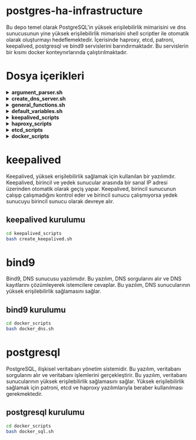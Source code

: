 # postgres-ha-infrastructure

Bu depo temel olarak PostgreSQL'in yüksek erişilebilirlik mimarisini ve dns sunucusunun yine yüksek erişilebilirlik mimarisini shell scriptler ile otomatik olarak oluşturmayı hedeflemektedir. İçerisinde haproxy, etcd, patroni, keepalived, postgresql ve bind9 servislerini barındırmaktadır. Bu servislerin bir kısmı docker konteynırlarında çalıştırılmaktadır.

# Dosya içerikleri

<details>

<summary><strong>argument_parser.sh</strong></summary>

Bu script, verilen argümanları parse eder ve kullanıcının vermediği argümanlara varsayılan değerler atar. Sonuç olarak, bu argümanlar diğer dosyalarda kullanılmak üzere `_arguments.cfg_` dosyasına yazılır. İki durum söz konusudur:

### Durumlar

1. **_arguments.cfg_ dosyası yoksa**: Kullanıcının vermediği argümanlar yerine varsayılan değerler atanır.
2. **_arguments.cfg_ dosyası varsa**: Kullanıcının vermediği argümanlar değiştirilmeden dosyada aynen kalır. Eğer dosyada eksik argümanlar varsa, eksik olan argümanlar varsayılan değerlerle doldurulur.

### 2. Durum İçin Örnek Senaryo

Dosyanın içeriği şu şekilde olsun:

```bash
SQL_VIRTUAL_IP=10.207.80.10
DNS_VIRTUAL_IP=10.207.80.11
```
Parser'a şu argümanlar verildiğinde:

```bash
./argument_parser.sh --sql-virtual-ip 10.207.90.21
```
Dosyanın içeriği şu şekilde olacaktır:

```bash
SQL_VIRTUAL_IP=10.207.90.21
ETCD_ELECTION_TIMEOUT=5000
NODE2_IP=10.207.80.11
REPLIKATOR_KULLANICI_ADI=replicator
KEEPALIVED_PRIORITY=100
KEEPALIVED_INTERFACE=et123456
IS_NODE_1=true
HAPROXY_BIND_PORT=7000
DNS_CONTAINER_NAME=dns_1
ETCD_NAME=etcd1
POSTGRES_SIFRESI=postgres_pass
ETCD_CLIENT_PORT=2379
ETCD_HEARTBEAT_INTERVAL=1000
ETCD_IP=10.207.80.20
PATRONI_NODE_NAME=pg_node1
PGSQL_PORT=5432
ETCD_CLUSTER_KEEPALIVED_STATE=new
ETCD_DATA_DIR=/var/lib/etcd/default
ETCD_CLUSTER_TOKEN=cluster1
ETCD_PEER_PORT=2380
PGSQL_BIND_PORT=5000
HAPROXY_PORT=8008
REPLICATOR_SIFRESI=replicator_pass
SQL_CONTAINER_NAME=sql_1
NODE1_IP=10.207.80.10
KEEPALIVED_STATE=BACKUP
DNS_VIRTUAL_IP=10.207.80.11
```
Bu durumda _SQL\_VIRTUAL\_IP_ kullanıcının verdiği değerle değişmiştir. Halihazırda dosyada mevcut olan _DNS\_VIRTUAL\_IP_ argümanı değişmemiştir. Dosyada olmayan argümanlar ise varsayılan değerlerle doldurulmuştur.

</details>

<details>

<summary><strong>create_dns_server.sh</strong></summary>

Bu script, BIND9 DNS sunucusunu belirli bir port üzerinden kurar ve yapılandırır. Kullanıcıdan aldığı **port numarası** ile BIND9'un o portta dinlemesini sağlar. Ayrıca, gerekli yapılandırma dosyalarını oluşturur ve servisi yeniden başlatarak değişiklikleri uygular.

### Özellikler

- **Port Ayarı**: Kullanıcının belirttiği port numarasını kontrol ederek geçerli bir değer olup olmadığını doğrular.

- **BIND9 Kurulumu**: BIND9 ve ilgili paketleri otomatik olarak kurar.

- **Yapılandırma**:
  - `named.conf.options` dosyasını düzenleyerek DNS sunucusunun genel ayarlarını yapar.
  - `named.conf.local` dosyasını oluşturur ve zone tanımlarını ekler.
  - Örnek zone dosyaları (`db.example.com` ve `db.server`) oluşturur.

- **Servis Yönetimi**: BIND9 servisini yeniden başlatarak yeni yapılandırmaların etkin olmasını sağlar.

### Kullanım

```bash
./create_dns_server.sh <port>
```
* \<port>: DNS sunucusunun dinleyeceği port numarası (1 ile 65535 arasında geçerli bir tam sayı olmalıdır).

**Örnek:**
```bash
./create_dns_server.sh 5353
```
Bu komut, DNS sunucusunu 5353 numaralı portta çalışacak şekilde kurar ve yapılandırır.

### Notlar
* **Yetkilendirme:** Script, bazı işlemler için sudo yetkisi gerektirir.
* **Sistem Gereksinimleri:** Ubuntu/Debian tabanlı sistemlerde çalışacak şekilde tasarlanmıştır.
* **Güncellemeler:** Oluşturulan zone dosyalarını ve yapılandırma ayarlarını ihtiyaçlarınıza göre düzenleyebilirsiniz.
* **Güvenlik:** Varsayılan ayarlar tüm IP adreslerinden gelen sorgulara izin verir. Güvenlik açısından allow-query gibi ayarları düzenlemeniz önerilir.

</details>

<details>

<summary><strong>general_functions.sh</strong></summary>

Bu script, diğer bash scriptlerinde kullanılmak üzere genel amaçlı yardımcı fonksiyonları içerir. Bu fonksiyonlar, argümanların kontrolü, IP ve port doğrulama, izin ayarlama, kullanıcı varlığını kontrol etme ve yardım mesajları gösterme gibi işlemleri kolaylaştırır.

### Fonksiyonlar

#### parse_and_read_arguments

```bash
parse_and_read_arguments() {
    # Argümanları parçalar, dosyaya yazar ve dosyadan okur
}
```
* **Amaç:** Verilen argümanları parse ederek `_arguments.cfg_` dosyasına yazar ve dosyadan okur.

#### read_arguments

```bash
read_arguments() {
    # Argümanları dosyadan okur ve export eder
}
```
* **Amaç:** Verilen dosyadan argümanları okuyarak ortam değişkenleri olarak export eder.

#### check_success

```bash
check_success() {
    # Önceki komutun başarı durumunu kontrol eder
}
```
* **Amaç:** Önceki komutun başarılı olup olmadığını kontrol eder. Hata durumunda uygun hata mesajını gösterir ve gerekirse scriptin çalışmasını sonlandırır.

#### validate_ip

```bash
validate_ip() {
    # IP adres formatını kontrol eder
}
```

* **Amaç:** Verilen IP adresinin geçerli bir formatta olup olmadığını kontrol eder.

#### validate_port

```bash
validate_port() {
    # Port numarasının geçerli olup olmadığını kontrol eder
}
```

* **Amaç:** Verilen port numarasının 1 ile 65535 arasında geçerli bir sayı olup olmadığını kontrol eder.

#### validate_number

```bash
validate_number() {
    # Sayısal değeri kontrol eder
}
```

* **Amaç:** Verilen değerin sayısal bir değer olup olmadığını ve isteğe bağlı olarak belirli bir minimum değerden büyük olup olmadığını kontrol eder.

#### check_directory

```bash
check_directory() {
    # Dizin varlığını ve yazılabilirliğini kontrol eder
}
```

* **Amaç:** Verilen dizinin varlığını ve yazma iznini kontrol eder. Eğer dizin mevcut değilse ve izin verilmişse oluşturur.

#### set_permissions

```bash
set_permissions() {
    # Dosya veya dizin izinlerini ve sahipliğini ayarlar
}
```

* **Amaç:** Belirtilen dosya veya dizin için kullanıcıya ait izinleri ve sahipliği ayarlar.

#### check_user_exists

```bash
check_user_exists() {
    # Kullanıcının varlığını kontrol eder
}
```

* **Amaç:** Verilen kullanıcının sistemde mevcut olup olmadığını kontrol eder.

#### show_help

```bash
show_help() {
    # Yardım mesajını gösterir
}
```

* **Amaç:** Scriptin kullanımını ve argüman açıklamalarını formatlı bir şekilde ekrana yazdırır.

#### show_argument_help

```bash
show_argument_help() {
    # Argüman yardımını gösterir
}
```

* **Amaç:** Argüman listesini ve açıklamalarını düzenli bir formatta kullanıcıya gösterir.

### Kullanım
Bu script, diğer scriptlerin içine dahil edilerek fonksiyonların kullanılmasını sağlar. Başka bir script içinde aşağıdaki şekilde kullanılabilir:

```bash
#!/bin/bash

# general_functions.sh dosyasını dahil et
source /path/to/general_functions.sh

# Örnek fonksiyon kullanımı
validate_ip "192.168.1.1"
check_user_exists "kullaniciadi"
set_permissions "kullaniciadi" "/var/www" "755"
```

### Notlar

* Dikkat edilmesi gereken noktalar:
  * Fonksiyonlar hata durumunda genellikle bir hata mesajı yazdırır ve scriptin çalışmasını exit 1 ile sonlandırır.
  * parse_and_read_arguments fonksiyonu, argümanları dosyaya yazdığı için scriptin başında çağrılmalıdır.
  * set_permissions ve check_user_exists fonksiyonları, sistem üzerinde değişiklik yapar ve uygun yetkilere ihtiyaç duyabilir.

</details>


<details>

<summary><strong>default_variables.sh</strong></summary>

Bu script, diğer scriptlerde kullanılmak üzere varsayılan değerleri tanımlayan değişkenleri içerir. Bu değişkenler, HAProxy, PostgreSQL, Patroni, Keepalived, ETCD ve Docker ile ilgili ayarların kolayca yönetilmesini sağlar.

### Özellikler

- **HAProxy Değişkenleri**:
  - `DEFAULT_NODE1_IP`: İlk node'un IP adresi. Varsayılan değer: `"10.207.80.10"`
  - `DEFAULT_NODE2_IP`: İkinci node'un IP adresi. Varsayılan değer: `"10.207.80.11"`
  - `DEFAULT_HAPROXY_BIND_PORT`: HAProxy'nin bağlanacağı port. Varsayılan değer: `"7000"`
  - `DEFAULT_HAPROXY_PORT`: HAProxy'nin dinleyeceği port. Varsayılan değer: `"8008"`

- **PostgreSQL ve Patroni Değişkenleri**:
  - `DEFAULT_PATRONI_NODE_NAME`: Node adı. Varsayılan değer: `"pg_node1"`
  - `DEFAULT_PGSQL_PORT`: PostgreSQL'in dinlediği port. Varsayılan değer: `"5432"`
  - `DEFAULT_PGSQL_BIND_PORT`: PostgreSQL'in bağlanacağı port. Varsayılan değer: `"5000"`
  - `DEFAULT_REPLIKATOR_KULLANICI_ADI`: Replikasyon için kullanılacak kullanıcı adı. Varsayılan değer: `"replicator"`
  - `DEFAULT_REPLICATOR_SIFRESI`: Replikasyon kullanıcısının şifresi. Varsayılan değer: `"replicator_pass"`
  - `DEFAULT_POSTGRES_SIFRESI`: PostgreSQL veritabanı kullanıcısının şifresi. Varsayılan değer: `"postgres_pass"`
  - `DEFAULT_IS_NODE_1`: Node'un birinci node olup olmadığını belirten değer. Varsayılan değer: `"true"`

- **Keepalived Değişkenleri**:
  - `DEFAULT_KEEPALIVED_INTERFACE`: Ağ arayüzü adı. Varsayılan değer: `"enp0s3"`
  - `DEFAULT_SQL_VIRTUAL_IP`: SQL için sanal IP adresi. Varsayılan değer: `"10.207.80.20"`
  - `DEFAULT_DNS_VIRTUAL_IP`: DNS için sanal IP adresi. Varsayılan değer: `"10.207.80.30"`
  - `DEFAULT_KEEPALIVED_PRIORITY`: Keepalived öncelik değeri. Varsayılan değer: `"100"`
  - `DEFAULT_KEEPALIVED_STATE`: Keepalived durumunu belirtir (`MASTER` veya `BACKUP`). Varsayılan değer: `"BACKUP"`
  - `DEFAULT_SQL_CONTAINER_NAME`: SQL için Docker container adı. Varsayılan değer: `"sql_container"`
  - `DEFAULT_DNS_CONTAINER_NAME`: DNS için Docker container adı. Varsayılan değer: `"dns_container"`
  - `DOCKER_BINARY_PATH`: Docker binary dosyasının yolu. Varsayılan değer: `"/usr/bin/docker"`

- **ETCD Varsayılan Değerleri**:
  - `DEFAULT_ETCD_IP`: ETCD'nin IP adresi. Varsayılan olarak `DEFAULT_SQL_VIRTUAL_IP` değerini kullanır.
  - `DEFAULT_ETCD_CLIENT_PORT`: ETCD istemci portu. Varsayılan değer: `"2379"`
  - `DEFAULT_ETCD_PEER_PORT`: ETCD peer portu. Varsayılan değer: `"2380"`
  - `DEFAULT_ETCD_CLUSTER_TOKEN`: ETCD cluster token değeri. Varsayılan değer: `"cluster1"`
  - `DEFAULT_ETCD_CLUSTER_KEEPALIVED_STATE`: ETCD cluster durumu. Varsayılan değer: `"new"`
  - `DEFAULT_ETCD_NAME`: ETCD node adı. Varsayılan değer: `"etcd1"`
  - `DEFAULT_ETCD_ELECTION_TIMEOUT`: ETCD seçim zaman aşımı değeri (ms). Varsayılan değer: `"5000"`
  - `DEFAULT_ETCD_HEARTBEAT_INTERVAL`: ETCD kalp atışı aralığı (ms). Varsayılan değer: `"1000"`
  - `DEFAULT_ETCD_DATA_DIR`: ETCD veri dizini yolu. Varsayılan değer: `"/var/lib/etcd/default"`

- **Docker Değişkenleri**:
  - `SHELL_PATH_IN_DOCKER`: Docker container içinde shell komutlarının bulunduğu dizin. Varsayılan değer: `"/usr/local/bin"`

### Kullanım

Bu değişkenler, diğer scriptlerde varsayılan değerleri atamak için kullanılır. Eğer kullanıcı tarafından bir değer belirtilmemişse, ilgili değişken bu dosyadaki varsayılan değeri alır. Böylece, sistem yapılandırması daha tutarlı ve yönetilebilir hale gelir.

### Notlar

- Değişken isimleri büyük harflerle ve `DEFAULT_` önekiyle tanımlanmıştır.
- `DEFAULT_ETCD_IP` değişkeni, `DEFAULT_SQL_VIRTUAL_IP` değerini kullanarak ETCD IP adresini otomatik olarak ayarlar.
- Bu dosya, sistem yöneticilerinin varsayılan ayarları merkezi bir yerden kontrol etmelerini sağlar.
- İhtiyaç duyulması halinde, bu varsayılan değerler güncellenebilir veya genişletilebilir.

</details>

<details>

<summary><strong>keepalived_scripts</strong></summary>

Bu script koleksiyonu, **Keepalived** servisini kurmak, yapılandırmak ve yönetmek için gerekli fonksiyonları ve yardımcı scriptleri içerir. Keepalived, yüksek erişilebilirlik ve yük devretme (failover) sağlayarak servislerin kesintisiz çalışmasını hedefler.

### İçerikler

1. **create_keepalived.sh**

   - **Amaç**: Keepalived servisinin kurulumu ve yapılandırılması için ana script.
   - **İşlevleri**:
     - Gerekli diğer script dosyalarını dahil eder.
     - Kullanıcı argümanlarını kontrol eder ve parse eder.
     - Keepalived için gerekli kullanıcı ve izin yapılandırmalarını yapar.
     - Keepalived servisini kurar, yapılandırır ve başlatır.
     - İşlem tamamlandığında kullanıcıya bilgi verir.

2. **container_scripts.sh**

   - **Amaç**: Keepalived'in kontrol scriptlerini oluşturur.
   - **İşlevleri**:
     - `create_checkscript` fonksiyonu ile, belirtilen Docker konteynerinin çalışıp çalışmadığını kontrol eden bir script oluşturur.
     - Bu script, konteynerin durumu hakkında log bilgilerini `/var/log/keepalived_check.log` dosyasına yazar.

3. **keepalived_setup.sh**

   - **Amaç**: Keepalived servisinin kurulumu ve yapılandırılmasını yapar.
   - **İşlevleri**:
     - `install_keepalived`: Keepalived paketinin sistemde kurulu olup olmadığını kontrol eder, değilse kurar.
     - `configure_keepalived`: Keepalived için gerekli yapılandırma dosyalarını oluşturur ve VRRP instance'larını tanımlar.
       - SQL ve DNS için ayrı VRRP instance'ları yapılandırır.
       - Her bir instance için kontrol scriptlerini ve diğer ayarları belirler.
     - `start_keepalived`: Keepalived servisini başlatır ve sistem başlangıcında otomatik olarak başlaması için etkinleştirir.

4. **logging.sh**

   - **Amaç**: Keepalived kontrol scriptlerinin loglama işlevlerini yönetir.
   - **İşlevleri**:
     - `get_log_path`: Belirtilen konteyner için log dosyasının yolunu döndürür.
     - `setup_container_log`: Log dosyasının varlığını ve doğru izinlere sahip olup olmadığını kontrol eder; yoksa oluşturur ve izinleri ayarlar.

5. **user_management.sh**

   - **Amaç**: Keepalived'in çalışması için gerekli kullanıcı ve izin yapılandırmalarını yapar.
   - **İşlevleri**:
     - `create_keepalived_user`: `keepalived_script` adlı sistem kullanıcısını oluşturur.
     - `check_and_add_docker_permissions`: `keepalived_script` kullanıcısının `docker` grubuna üye olup olmadığını kontrol eder; değilse ekler.
     - `configure_sudo_access`: `keepalived_script` kullanıcısına `sudo` üzerinden `docker` komutlarını şifresiz çalıştırabilme izni verir.

### Genel Akış

- **create_keepalived.sh** scripti çalıştırıldığında:
  - Gerekli argümanlar kontrol edilir ve parse edilir.
  - Gerekli kullanıcı ve grup izinleri ayarlanır.
  - Keepalived servisi kurulur ve yapılandırılır.
  - Kontrol scriptleri ve loglama mekanizmaları oluşturulur.
  - Keepalived servisi başlatılır ve etkinleştirilir.

### Notlar

- **Güvenlik**:
  - `keepalived_script` kullanıcısına sadece gerekli izinler verilir.
  - Sudo konfigurasyonu ile `docker` komutlarının şifresiz çalıştırılması sağlanır; bu nedenle sudoers dosyası dikkatli bir şekilde yapılandırılır.

- **Loglama**:
  - Kontrol scriptleri, konteynerlerin durumu hakkında log bilgilerini `/var/log/{CONTAINER_NAME}_check.log` dosyasına yazar.
  - Log dosyalarının doğru sahiplik ve izinlere sahip olması sağlanır.

- **Yapılandırma Dosyaları**:
  - `/etc/keepalived/keepalived.conf` dosyası, VRRP instance'larını ve kontrol scriptlerini tanımlar.
  - SQL ve DNS hizmetleri için ayrı VRRP instance'ları ve kontrol scriptleri yapılandırılır.

- **Servis Yönetimi**:
  - Keepalived servisi, sistem yeniden başlatıldığında otomatik olarak başlayacak şekilde etkinleştirilir.
  - Servisin durumu kontrol edilir ve gerekirse yeniden başlatılır.

### Kullanım

- **Script'i Çalıştırma**:

  ```bash
  ./create_keepalived.sh [ARGÜMANLAR]
    ```
</details>

<details>

<summary><strong>haproxy_scripts</strong></summary>

Bu script seti, **HAProxy** servisinin kurulumu, yapılandırılması ve başlatılması için gerekli fonksiyonları ve yardımcı scriptleri içerir. HAProxy, yüksek performanslı bir TCP/HTTP yük dengeleyici ve proxy sunucusudur ve bu scriptler aracılığıyla PostgreSQL hizmetlerinin yük dengelemesini sağlar.

### İçerikler

1. **create_haproxy.sh**

   - **Amaç**: HAProxy servisinin kurulumu ve yapılandırılması için ana script.
   - **İşlevleri**:
     - Gerekli script dosyalarını dahil eder:
       - `haproxy_setup.sh`: HAProxy kurulumu ve yapılandırma fonksiyonlarını içerir.
       - `argument_parser.sh`: Kullanıcı argümanlarını parse etmek için kullanılır.
       - `general_functions.sh`: Genel amaçlı yardımcı fonksiyonları içerir.
     - `parse_and_read_arguments` fonksiyonunu çağırarak kullanıcının verdiği argümanları kontrol eder ve parse eder.
     - Aşağıdaki fonksiyonları sırasıyla çağırır:
       - `ha_proxy_kur`: HAProxy paketini kurar.
       - `ha_proxy_konfigure_et`: HAProxy yapılandırma dosyasını oluşturur.
       - `enable_haproxy`: HAProxy servisinin konfigürasyonunu kontrol eder ve servisi başlatır.

2. **haproxy_setup.sh**

   - **Amaç**: HAProxy servisinin kurulumu, yapılandırılması ve başlatılması için gerekli fonksiyonları içerir.
   - **İşlevleri**:
     - **ha_proxy_kur**:
       - HAProxy paketini sistem üzerine kurar.
       - Kurulum sırasında oluşabilecek hataları kontrol eder ve kullanıcıya bildirir.
     - **ha_proxy_konfigure_et**:
       - HAProxy için `/etc/haproxy/haproxy.cfg` yapılandırma dosyasını oluşturur.
       - Yapılandırma dosyasında şunları tanımlar:
         - **global** ve **defaults** ayarları: Maksimum bağlantı sayısı, log ayarları, timeout değerleri vb.
         - **frontend stats** ve **backend stats_backend**: HAProxy istatistik arayüzü için frontend ve backend tanımları.
           - İstatistik arayüzü belirlenen `$HAPROXY_BIND_PORT` portunda çalışır.
         - **frontend postgres_frontend** ve **backend postgres_backend**:
           - PostgreSQL hizmeti için frontend ve backend tanımları.
           - `$PGSQL_BIND_PORT` portunda gelen bağlantıları kabul eder ve backend sunucularına yönlendirir.
           - Backend sunucuları olarak `node-1` ve `node-2` tanımlanır, bu sunucular `$NODE1_IP` ve `$NODE2_IP` adreslerinde bulunan PostgreSQL hizmetleridir.
           - Yük dengeleme algoritması olarak `roundrobin` kullanılır.
           - Sunucu sağlık kontrolü için `tcp-check` yapılır.
     - **enable_haproxy**:
       - HAProxy konfigürasyon dosyasının doğruluğunu kontrol eder.
       - Konfigürasyon geçerliyse HAProxy servisini başlatır.
       - Servisin başlatılması sırasında oluşabilecek hataları kontrol eder ve kullanıcıya bildirir.

### Genel Akış

- **create_haproxy.sh** scripti çalıştırıldığında:
  - Gerekli argümanları kontrol eder ve parse eder.
  - HAProxy kurulumunu gerçekleştirir (`ha_proxy_kur`).
  - HAProxy yapılandırma dosyasını oluşturur (`ha_proxy_konfigure_et`).
  - HAProxy servisini başlatır ve yapılandırmayı etkinleştirir (`enable_haproxy`).

### Notlar

- **Bağımlılıklar**:
  - Scriptler, diğer yardımcı script dosyalarına bağımlıdır:
    - `argument_parser.sh`: Kullanıcıdan gelen argümanları işler.
    - `general_functions.sh`: Genel yardımcı fonksiyonları sağlar (örneğin, `check_success` fonksiyonu).
- **Değişkenler**:
  - `$HAPROXY_BIND_PORT`: HAProxy'nin istatistik arayüzü için bind edildiği port.
  - `$PGSQL_BIND_PORT`: HAProxy'nin PostgreSQL frontend'inin dinlediği port.
  - `$NODE1_IP` ve `$NODE2_IP`: Backend PostgreSQL sunucularının IP adresleri.
  - `$PGSQL_PORT`: Backend PostgreSQL sunucularının dinlediği port.
- **Yapılandırma Dosyası**:
  - `/etc/haproxy/haproxy.cfg`: HAProxy'nin ana yapılandırma dosyasıdır ve script tarafından otomatik olarak oluşturulur.
- **Servis Yönetimi**:
  - HAProxy servisinin başlatılması ve konfigürasyonunun kontrolü otomatik olarak yapılır.
  - Konfigürasyon dosyasında hata olması durumunda servis başlatılmaz ve kullanıcıya hata mesajı gösterilir.
  
### Kullanım

- **Script'i Çalıştırma**:

  ```bash
  ./create_haproxy.sh [ARGÜMANLAR]
    ```
</details>    

<details>

<summary><strong>etcd_scripts</strong></summary>

Bu script seti, **etcd** servisinin kurulumu, yapılandırılması ve başlatılması için gerekli fonksiyonları ve yardımcı scriptleri içerir. etcd, dağıtık sistemlerde yüksek erişilebilirlik ve tutarlılık sağlayan bir anahtar-değer depolama sistemidir ve bu scriptler aracılığıyla etcd servisini kolayca yönetebilirsiniz.

### İçerikler

1. **create_etcd.sh**

   - **Amaç**: etcd servisinin kurulumu ve yapılandırılması için ana script.
   - **İşlevleri**:
     - Gerekli diğer script dosyalarını dahil eder:
       - `etcd_setup.sh`: etcd'nin kurulumu ve yapılandırılması için fonksiyonları içerir.
       - `argument_parser.sh`: Kullanıcı argümanlarını parse etmek için kullanılır.
       - `general_functions.sh`: Genel amaçlı yardımcı fonksiyonları içerir.
     - `parse_and_read_arguments` fonksiyonunu çağırarak kullanıcının verdiği argümanları kontrol eder ve parse eder.
     - Kullanıcı tarafından belirtilen veya varsayılan değerlerin kullanıldığı değişkenleri kontrol eder ve gerekli dizinlerin mevcut olup olmadığını kontrol eder; yoksa oluşturur.
     - `check_user_exists` fonksiyonu ile etcd için gerekli kullanıcının sistemde mevcut olup olmadığını kontrol eder.
     - Dizinlerin ve konfigürasyon dosyalarının sahipliğini ve izinlerini ayarlar:
       - `set_permissions` fonksiyonu ile `$ETCD_DATA_DIR` ve `$ETCD_CONFIG_DIR` dizinlerinin sahipliğini ve izinlerini etcd kullanıcısına göre ayarlar.
     - etcd kurulumu ve yapılandırmasını gerçekleştirir:
       - `etcd_kur` fonksiyonu ile etcd paketini kurar.
       - `etcd_konfigure_et` fonksiyonu ile etcd konfigürasyon dosyasını oluşturur.
       - Konfigürasyon dosyasının sahipliğini ve izinlerini ayarlar.
       - `update_daemon_args` fonksiyonu ile etcd servisinin başlangıç argümanlarını günceller, böylece servis belirtilen konfigürasyon dosyasını kullanır.
     - etcd servisini başlatır ve durumunu kontrol eder:
       - `etcd_etkinlestir` fonksiyonu ile etcd servisini başlatır ve API'nin çalışıp çalışmadığını kontrol eder.
     - İşlem sırasında oluşabilecek hataları kontrol eder ve kullanıcıya bilgilendirir.

2. **etcd_setup.sh**

   - **Amaç**: etcd servisinin kurulumu, yapılandırılması ve başlatılması için gerekli fonksiyonları içerir.
   - **İşlevleri**:
     - **etcd_kur**:
       - etcd paketini sistem üzerine kurar.
       - Kurulum sırasında oluşabilecek hataları kontrol eder ve kullanıcıya bildirir.
     - **etcd_konfigure_et**:
       - etcd için YAML formatında konfigürasyon dosyasını oluşturur.
       - Konfigürasyon dosyasında şunları tanımlar:
         - Sunucu adı (`name`), veri dizini (`data-dir`), dinlenecek adresler ve portlar (`listen-peer-urls`, `listen-client-urls`), duyurulacak adresler (`initial-advertise-peer-urls`, `advertise-client-urls`), cluster bilgileri (`initial-cluster`, `initial-cluster-token`, `initial-cluster-state`), zaman aşımı değerleri (`election-timeout`, `heartbeat-interval`) ve diğer ayarlar.
       - Oluşturulan konfigürasyon dosyasında oluşabilecek hataları kontrol eder.
     - **update_daemon_args**:
       - etcd servisini başlatırken kullanılacak argümanları günceller.
       - `/etc/init.d/etcd` dosyasındaki `DAEMON_ARGS` satırını, oluşturulan konfigürasyon dosyasını kullanacak şekilde günceller veya ekler.
     - **etcd_etkinlestir**:
       - etcd servisini durdurur ve yeniden başlatır.
       - Servisin durumu ve API'nin çalışıp çalışmadığını kontrol eder.
       - Servis başlatılamazsa veya API yanıt vermiyorsa kullanıcıya hata mesajı gösterir.

### Genel Akış

- **create_etcd.sh** scripti çalıştırıldığında:
  - Gerekli argümanları kontrol eder ve parse eder.
  - Gerekli dizinleri kontrol eder ve oluşturur.
  - etcd kullanıcısının mevcut olduğunu kontrol eder ve gerekli izinleri ayarlar.
  - etcd kurulumunu gerçekleştirir (`etcd_kur`).
  - etcd yapılandırma dosyasını oluşturur (`etcd_konfigure_et`).
  - etcd servisinin başlangıç argümanlarını günceller (`update_daemon_args`).
  - etcd servisini başlatır ve API'nin durumunu kontrol eder (`etcd_etkinlestir`).

### Notlar

- **Bağımlılıklar**:
  - Scriptler, diğer yardımcı script dosyalarına bağımlıdır:
    - `argument_parser.sh`: Kullanıcıdan gelen argümanları işler.
    - `general_functions.sh`: Genel yardımcı fonksiyonları sağlar (örneğin, `check_success`, `check_user_exists`, `set_permissions` gibi).
- **Değişkenler**:
  - `$ETCD_CONFIG_DIR`: etcd konfigürasyon dosyalarının bulunduğu dizin (`/etc/etcd`).
  - `$ETCD_CONFIG_FILE`: etcd ana konfigürasyon dosyasının tam yolu.
  - `$ETCD_DATA_DIR`: etcd'nin veri depolama dizini.
  - `$ETCD_USER`: etcd servisini çalıştıracak kullanıcı adı (`etcd`).
  - `$ETCD_IP`, `$ETCD_CLIENT_PORT`, `$ETCD_PEER_PORT`: etcd'nin dinleyeceği IP adresi ve portlar.
  - `$ETCD_NAME`: etcd node adı.
  - `$ETCD_CLUSTER_TOKEN`, `$ETCD_CLUSTER_KEEPALIVED_STATE`: etcd cluster bilgileri.
  - `$ETCD_ELECTION_TIMEOUT`, `$ETCD_HEARTBEAT_INTERVAL`: etcd zaman aşımı ayarları.
- **Yapılandırma Dosyası**:
  - etcd için oluşturulan `etcd.conf.yml` dosyası, etcd servisinin çalışma parametrelerini belirler.
- **Servis Yönetimi**:
  - etcd servisi, sistem servis yöneticisi aracılığıyla (`service etcd start/stop/status`) kontrol edilir.
  - Servisin başarıyla başlatılıp başlatılmadığı ve API'nin çalışıp çalışmadığı kontrol edilir.

### Kullanım

- **Script'i Çalıştırma**:

  ```bash
  ./create_etcd.sh [ARGÜMANLAR]
    ```
- **Örnek Argümanlar:**
    - --etcd-ip: etcd sunucusunun dinleyeceği IP adresi.
    - --etcd-name: etcd node adı.
    - --data-dir: etcd veri dizini.
    - --etcd-client-port: etcd istemci portu.
    - --etcd-peer-port: etcd peer portu.
    - Diğer gerekli argümanlar argument_parser.sh tarafından yönetilir.

- **Gereksinimler:**
    * Scriptlerin başarılı bir şekilde çalışması için gerekli paketlerin ve izinlerin sağlanması gerekir.
    * etcd kullanıcısının sistemde mevcut olması gerekir; yoksa oluşturulmalıdır.
    * Scriptler Ubuntu/Debian tabanlı sistemler için tasarlanmıştır.

</details>

<details>

<summary><strong>docker_scripts</strong></summary>

Bu script seti, Docker imajları ve konteynerleri oluşturmak, yapılandırmak ve çalıştırmak için gerekli fonksiyonları ve yardımcı scriptleri içerir. Bu scriptler aracılığıyla, DNS ve SQL hizmetleri için özel Docker konteynerleri oluşturabilir ve yönetebilirsiniz.

### İçerikler

1. **docker_dns.sh**

   - **Amaç**: DNS hizmeti için Docker imajı oluşturur ve konteyneri çalıştırır.
   - **İşlevleri**:
     - Gerekli scriptleri ve değişkenleri dahil eder:
       - `create_image.sh`: Docker imajı oluşturmak için fonksiyonları içerir.
       - `argument_parser.sh`: Kullanıcı argümanlarını parse etmek için kullanılır.
       - `default_variables.sh`, `general_functions.sh`: Genel amaçlı değişkenleri ve fonksiyonları içerir.
     - Varsayılan değerleri ve sabitleri tanımlar:
       - `DNS_PORT`, `HOST_PORT`: DNS hizmeti için konteyner içi ve host port numaraları.
       - `DOCKERFILE_PATH`, `DOCKERFILE_NAME`: Dockerfile'ın yolu ve adı.
       - `DNS_CONTAINER_NAME`, `IMAGE_NAME`: Docker konteyneri ve imajı için isimler.
       - `SHELL_SCRIPT_NAME`: Konteyner içinde çalıştırılacak scriptin adı (`create_dns_server.sh`).
     - `dns_parser` fonksiyonu ile kullanıcıdan gelen argümanları işler.
     - `create_image` fonksiyonunu çağırarak DNS hizmeti için Docker imajını oluşturur.
     - `run_container` fonksiyonu ile Docker konteynerini çalıştırır.
       - Konteyner çalıştırılırken gerekli port yönlendirmelerini ve yetkileri ayarlar.
       - Konteyner içinde DNS sunucusunu ve Keepalived'i başlatır.
   
2. **docker_sql.sh**

   - **Amaç**: SQL (PostgreSQL) ve HAProxy hizmetleri için Docker imajı oluşturur ve konteyneri çalıştırır.
   - **İşlevleri**:
     - Gerekli scriptleri ve değişkenleri dahil eder:
       - `create_image.sh`: Docker imajı oluşturmak için fonksiyonları içerir.
       - `argument_parser.sh`: Kullanıcı argümanlarını parse etmek için kullanılır.
       - `default_variables.sh`, `general_functions.sh`: Genel amaçlı değişkenleri ve fonksiyonları içerir.
     - Varsayılan değerleri ve sabitleri tanırlar:
       - `HAPROXY_PORT`, `HOST_PORT`: HAProxy için konteyner içi ve host port numaraları.
       - `DOCKERFILE_PATH`, `DOCKERFILE_NAME`: Dockerfile'ın yolu ve adı.
       - `SQL_CONTAINER_NAME`, `IMAGE_NAME`: Docker konteyneri ve imajı için isimler.
       - `HAPROXY_SCRIPT_FOLDER`, `HAPROXY_SCRIPT_NAME`: Konteyner içinde çalıştırılacak HAProxy scriptinin yolu ve adı.
       - `ETCD_SCRIPT_FOLDER`, `ETCD_SCRIPT_NAME`: Konteyner içinde çalıştırılacak etcd scriptinin yolu ve adı.
     - `parse_all_arguments` fonksiyonu ile kullanıcıdan gelen argümanları işler.
     - `create_image` fonksiyonunu çağırarak SQL ve HAProxy hizmetleri için Docker imajını oluşturur.
     - `run_container` fonksiyonu ile Docker konteynerini çalıştırır.
       - Konteyner çalıştırılırken gerekli port yönlendirmelerini ve yetkileri ayarlar.
       - Konteyner içinde etcd ve HAProxy servislerini başlatır.

3. **create_image.sh**

   - **Amaç**: Belirtilen Dockerfile ve bağlam (context) kullanılarak Docker imajı oluşturur.
   - **İşlevleri**:
     - `create_image` fonksiyonu ile Docker imajının mevcut olup olmadığını kontrol eder.
     - İmaj mevcutsa, kullanıcıya yeniden oluşturmak isteyip istemediğini sorar.
     - Docker imajını oluşturur veya yeniden oluşturur.
     - Oluşturma işlemi sırasında oluşabilecek hataları kontrol eder ve kullanıcıya bildirir.

4. **argument_parser.sh**

   - **Amaç**: Docker scriptleri için kullanıcıdan gelen argümanları parse eder ve doğrular.
   - **İşlevleri**:
     - `dns_parser` ve `sql_parser` fonksiyonları ile ilgili argümanları işler.
       - Argümanları varsayılan değerlerle birleştirir.
       - Argümanların geçerliliğini kontrol eder (örneğin, port numaralarının doğruluğu).
     - `process_argument` ve `parse_arguments` yardımcı fonksiyonları ile genel argüman işleme işlemlerini gerçekleştirir.
     - Yardım mesajlarını gösterir ve kullanıcının doğru şekilde yönlendirilmesini sağlar.

### Genel Akış

- **DNS Hizmeti için**:
  - `docker_dns.sh` scripti çalıştırılır.
  - Kullanıcıdan gelen argümanlar parse edilir.
  - Docker imajı oluşturulur (`dns_image`).
  - Docker konteyneri başlatılır (`dns_container`), gerekli servisler çalıştırılır.

- **SQL ve HAProxy Hizmeti için**:
  - `docker_sql.sh` scripti çalıştırılır.
  - Kullanıcıdan gelen argümanlar parse edilir.
  - Docker imajı oluşturulur (`sql_image`).
  - Docker konteyneri başlatılır (`sql_container`), etcd ve HAProxy servisleri çalıştırılır.

### Notlar

- **Bağımlılıklar**:
  - Bu scriptler, diğer yardımcı script dosyalarına ve Dockerfile'lara bağımlıdır.
  - `create_image.sh` genel amaçlı Docker imajı oluşturma fonksiyonlarını içerir ve diğer scriptler tarafından kullanılır.
  - `argument_parser.sh` kullanıcı argümanlarını işlemek için kullanılır ve scriptlerin esnekliğini artırır.

- **Değişkenler ve Sabitler**:
  - Scriptler içinde kullanılan port numaraları, konteyner ve imaj isimleri gibi değerler tanımlanmıştır ve gerektiğinde kullanıcı argümanları ile değiştirilebilir.

- **Güvenlik ve Yetkiler**:
  - Docker konteynerleri çalıştırılırken `--privileged` ve `--cap-add=NET_ADMIN` gibi seçenekler kullanılır.
  - Bu nedenle, scriptleri çalıştırırken dikkatli olunmalı ve gerekli izinlere sahip olunduğundan emin olunmalıdır.

- **Konteyner İçindeki İşlemler**:
  - Konteynerler başlatıldığında, ilgili servisleri çalıştırmak için belirli scriptler çağrılır.
  - Örneğin, `docker_dns.sh` içinde `create_dns_server.sh` scripti konteyner içinde çalıştırılır ve DNS sunucusu kurulur.

- **Loglama ve Hata Yönetimi**:
  - `check_success` fonksiyonu ile her adımın başarılı olup olmadığı kontrol edilir.
  - Oluşabilecek hatalar kullanıcıya bildirilir ve gerekli önlemler alınabilir.

### Kullanım

- **DNS Hizmeti için**:

  ```bash
  ./docker_dns.sh [--host-port <HOST_PORT>] [--dns-port <DNS_PORT>]
    ```

- **SQL ve HAProxy Hizmeti için**:
    
    ```bash
    ./docker_sql.sh [--host-port <HOST_PORT>] [--haproxy-port <HAPROXY_PORT>]
    ```
    - --host-port: Host üzerinde yönlendirilecek port (varsayılan: 8404).
    - --haproxy-port: HAProxy hizmetinin dinleyeceği port (varsayılan: 8404).
- **Örnek**:
    ```bash
    ./docker_dns.sh --host-port 1053 --dns-port 53
    ./docker_sql.sh --host-port 8500 --haproxy-port 8404
    ```

</details>

# keepalived
Keepalived, yüksek erişilebilirlik sağlamak için kullanılan bir yazılımdır. Keepalived, birincil ve yedek sunucular arasında bir sanal IP adresi üzerinden otomatik olarak geçiş yapar. Keepalived, birincil sunucunun çalışıp çalışmadığını kontrol eder ve birincil sunucu çalışmıyorsa yedek sunucuyu birincil sunucu olarak devreye alır.

## keepalived kurulumu
```bash
cd keepalived_scripts
bash create_keepalived.sh
```

# bind9
Bind9, DNS sunucusu yazılımıdır. Bu yazılım, DNS sorgularını alır ve DNS kayıtlarını çözümleyerek istemcilere cevaplar. Bu yazılım, DNS sunucularının yüksek erişilebilirlik sağlamasını sağlar.

## bind9 kurulumu
```bash
cd docker_scripts
bash docker_dns.sh
```

# postgresql
PostgreSQL, ilişkisel veritabanı yönetim sistemidir. Bu yazılım, veritabanı sorgularını alır ve veritabanı işlemlerini gerçekleştirir. Bu yazılım, veritabanı sunucularının yüksek erişilebilirlik sağlamasını sağlar. Yüksek erişilebilirlik sağlamak için patroni, etcd ve haproxy yazılımlarıyla beraber kullanılması gerekmektedir.

## postgresql kurulumu
```bash
cd docker_scripts
bash docker_sql.sh
```